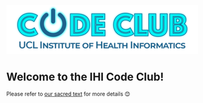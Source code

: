 ![](content/images/logo/codeclub_ver2_long.png)

# Welcome to the IHI Code Club!

Please refer to [our sacred text](https://ucl-ihi.github.io/CodeClub-Bible/) for more details :blush:
